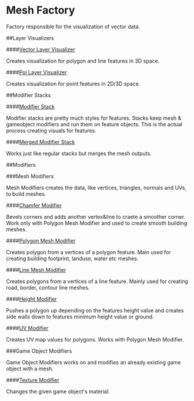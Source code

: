# Mesh Factory

Factory responsible for the visualization of vector data.

##Layer Visualizers

####[Vector Layer Visualizer](VectorLayerVisualizer.md)

Creates visualization for polygon and line features in 3D space.

####[Poi Layer Visualizer](PoiLayerVisualizer.md)

Creates visualization for point features in 2D/3D space.

##Modifier Stacks

####[Modifier Stack](Modifiers/ModifierStack.md)

Modifier stacks are pretty much styles for features. Stacks keep mesh & gameobject modifiers and run them on feature objects. This is the actual process creating visuals for features.


####[Merged Modifier Stack](Modifiers/MergedModifierStack.md)

Works just like regular stacks but merges the mesh outputs.

##Modifiers


###Mesh Modifiers

Mesh Modifiers creates the data, like vertices, triangles, normals and UVs, to build meshes.

####[Chamfer Modifier](Modifiers/ChamferModifier.md)

Bevels corners and adds another vertex&line to craete a smoother corner. Work only with Polygon Mesh Modifier and used to create smooth building meshes.

####[Polygon Mesh Modifier](Modifiers/PolygonMeshModifier.md)

Creates polygon from a vertices of a polygon feature. Main used for creating building footprint, landuse, water etc meshes.

####[Line Mesh Modifier](Modifiers/LineMeshModifier.md)

Creates polygons from a vertices of a line feature. Mainly used for creating road, border, contour line meshes.

####[Height Modifier](Modifiers/HeightModifier.md)

Pushes a polygon up depending on the features height value and creates side walls down to features minimum height value or ground.

####[UV Modifier](Modifiers/UvModifier.md)

Creates UV map values for polygons. Works with Polygon Mesh Modifier.

###Game Object Modifiers

Game Object Modifiers works on and modifies an already existing game object with a mesh.

####[Texture Modifier](Modifiers/TextureModifier.md)

Changes the given game object's material.